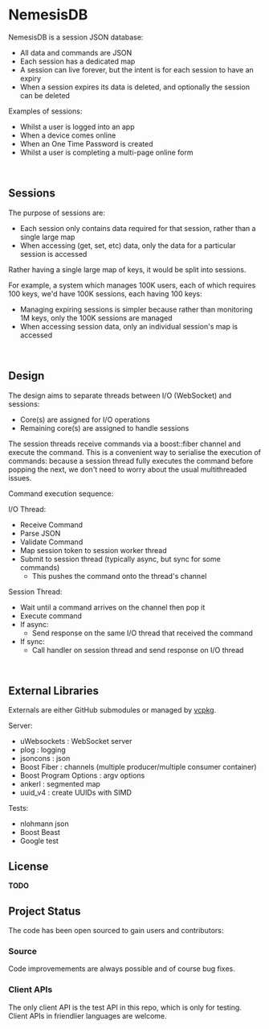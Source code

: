 # NemesisDB
NemesisDB is a session JSON database:

- All data and commands are JSON
- Each session has a dedicated map
- A session can live forever, but the intent is for each session to have an expiry
- When a session expires its data is deleted, and optionally the session can be deleted

Examples of sessions:
- Whilst a user is logged into an app
- When a device comes online
- When an One Time Password is created
- Whilst a user is completing a multi-page online form

<br/>

## Sessions
The purpose of sessions are:
- Each session only contains data required for that session, rather than a single large map
- When accessing (get, set, etc) data, only the data for a particular session is accessed

Rather having a single large map of keys, it would be split into sessions.

For example, a system which manages 100K users, each of which requires 100 keys, we'd have 100K sessions, each having 100 keys:

- Managing expiring sessions is simpler because rather than monitoring 1M keys, only the 100K sessions are managed
- When accessing session data, only an individual session's map is accessed

<br/>

## Design
The design aims to separate threads between I/O (WebSocket) and sessions:

- Core(s) are assigned for I/O operations
- Remaining core(s) are assigned to handle sessions

The session threads receive commands via a boost::fiber channel and execute the command. This is a convenient way to serialise the execution of commands: because a session thread fully executes the command before popping the next, we don't need to worry about the usual multithreaded issues.

Command execution sequence:

I/O Thread: 
- Receive Command
- Parse JSON
- Validate Command
- Map session token to session worker thread
- Submit to session thread (typically async, but sync for some commands)
  - This pushes the command onto the thread's channel

Session Thread:
- Wait until a command arrives on the channel then pop it
- Execute command
- If async:
  - Send response on the same I/O thread that received the command
- If sync:
  - Call handler on session thread and send response on I/O thread
 

<br/>

## External Libraries
Externals are either GitHub submodules or managed by [vcpkg](https://vcpkg.io/en/).

Server:
- uWebsockets : WebSocket server
- plog : logging
- jsoncons : json
- Boost Fiber : channels (multiple producer/multiple consumer container)
- Boost Program Options : argv options
- ankerl : segmented map
- uuid_v4 : create UUIDs with SIMD

Tests:
- nlohmann json
- Boost Beast
- Google test


## License
**TODO**


## Project Status
The code has been open sourced to gain users and contributors:

### Source
Code improvemements are always possible and of course bug fixes.

### Client APIs
The only client API is the test API in this repo, which is only for testing. Client APIs in friendlier languages are welcome.

